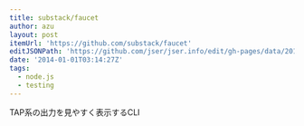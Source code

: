 ```yaml
---
title: substack/faucet
author: azu
layout: post
itemUrl: 'https://github.com/substack/faucet'
editJSONPath: 'https://github.com/jser/jser.info/edit/gh-pages/data/2014/01/index.json'
date: '2014-01-01T03:14:27Z'
tags:
  - node.js
  - testing
---
```

TAP系の出力を見やすく表示するCLI
